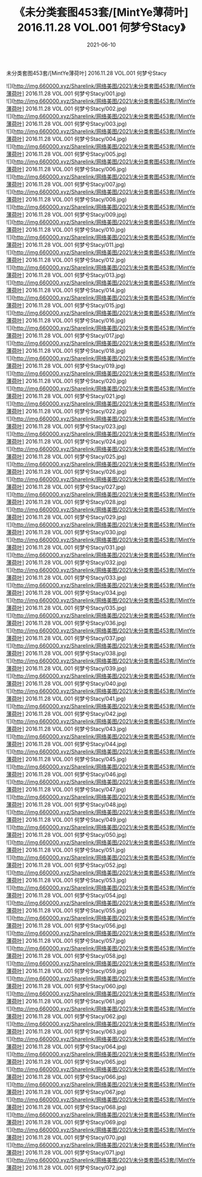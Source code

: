 ﻿---
layout: post
title:  《未分类套图453套/[MintYe薄荷叶] 2016.11.28 VOL.001 何梦兮Stacy》
date:   2021-06-10
img: http://img.660000.xyz/Sharelink/网络美图/2021/未分类套图453套/[MintYe薄荷叶] 2016.11.28 VOL.001 何梦兮Stacy/000.jpg
categories: [美女, 清纯, 唯美]
---

未分类套图453套/[MintYe薄荷叶] 2016.11.28 VOL.001 何梦兮Stacy

 ![](http://img.660000.xyz/Sharelink/网络美图/2021/未分类套图453套/[MintYe薄荷叶] 2016.11.28 VOL.001 何梦兮Stacy/001.jpg) <br>![](http://img.660000.xyz/Sharelink/网络美图/2021/未分类套图453套/[MintYe薄荷叶] 2016.11.28 VOL.001 何梦兮Stacy/002.jpg) <br>![](http://img.660000.xyz/Sharelink/网络美图/2021/未分类套图453套/[MintYe薄荷叶] 2016.11.28 VOL.001 何梦兮Stacy/003.jpg) <br>![](http://img.660000.xyz/Sharelink/网络美图/2021/未分类套图453套/[MintYe薄荷叶] 2016.11.28 VOL.001 何梦兮Stacy/004.jpg) <br>![](http://img.660000.xyz/Sharelink/网络美图/2021/未分类套图453套/[MintYe薄荷叶] 2016.11.28 VOL.001 何梦兮Stacy/005.jpg) <br>![](http://img.660000.xyz/Sharelink/网络美图/2021/未分类套图453套/[MintYe薄荷叶] 2016.11.28 VOL.001 何梦兮Stacy/006.jpg) <br>![](http://img.660000.xyz/Sharelink/网络美图/2021/未分类套图453套/[MintYe薄荷叶] 2016.11.28 VOL.001 何梦兮Stacy/007.jpg) <br>![](http://img.660000.xyz/Sharelink/网络美图/2021/未分类套图453套/[MintYe薄荷叶] 2016.11.28 VOL.001 何梦兮Stacy/008.jpg) <br>![](http://img.660000.xyz/Sharelink/网络美图/2021/未分类套图453套/[MintYe薄荷叶] 2016.11.28 VOL.001 何梦兮Stacy/009.jpg) <br>![](http://img.660000.xyz/Sharelink/网络美图/2021/未分类套图453套/[MintYe薄荷叶] 2016.11.28 VOL.001 何梦兮Stacy/010.jpg) <br>![](http://img.660000.xyz/Sharelink/网络美图/2021/未分类套图453套/[MintYe薄荷叶] 2016.11.28 VOL.001 何梦兮Stacy/011.jpg) <br>![](http://img.660000.xyz/Sharelink/网络美图/2021/未分类套图453套/[MintYe薄荷叶] 2016.11.28 VOL.001 何梦兮Stacy/012.jpg) <br>![](http://img.660000.xyz/Sharelink/网络美图/2021/未分类套图453套/[MintYe薄荷叶] 2016.11.28 VOL.001 何梦兮Stacy/013.jpg) <br>![](http://img.660000.xyz/Sharelink/网络美图/2021/未分类套图453套/[MintYe薄荷叶] 2016.11.28 VOL.001 何梦兮Stacy/014.jpg) <br>![](http://img.660000.xyz/Sharelink/网络美图/2021/未分类套图453套/[MintYe薄荷叶] 2016.11.28 VOL.001 何梦兮Stacy/015.jpg) <br>![](http://img.660000.xyz/Sharelink/网络美图/2021/未分类套图453套/[MintYe薄荷叶] 2016.11.28 VOL.001 何梦兮Stacy/016.jpg) <br>![](http://img.660000.xyz/Sharelink/网络美图/2021/未分类套图453套/[MintYe薄荷叶] 2016.11.28 VOL.001 何梦兮Stacy/017.jpg) <br>![](http://img.660000.xyz/Sharelink/网络美图/2021/未分类套图453套/[MintYe薄荷叶] 2016.11.28 VOL.001 何梦兮Stacy/018.jpg) <br>![](http://img.660000.xyz/Sharelink/网络美图/2021/未分类套图453套/[MintYe薄荷叶] 2016.11.28 VOL.001 何梦兮Stacy/019.jpg) <br>![](http://img.660000.xyz/Sharelink/网络美图/2021/未分类套图453套/[MintYe薄荷叶] 2016.11.28 VOL.001 何梦兮Stacy/020.jpg) <br>![](http://img.660000.xyz/Sharelink/网络美图/2021/未分类套图453套/[MintYe薄荷叶] 2016.11.28 VOL.001 何梦兮Stacy/021.jpg) <br>![](http://img.660000.xyz/Sharelink/网络美图/2021/未分类套图453套/[MintYe薄荷叶] 2016.11.28 VOL.001 何梦兮Stacy/022.jpg) <br>![](http://img.660000.xyz/Sharelink/网络美图/2021/未分类套图453套/[MintYe薄荷叶] 2016.11.28 VOL.001 何梦兮Stacy/023.jpg) <br>![](http://img.660000.xyz/Sharelink/网络美图/2021/未分类套图453套/[MintYe薄荷叶] 2016.11.28 VOL.001 何梦兮Stacy/024.jpg) <br>![](http://img.660000.xyz/Sharelink/网络美图/2021/未分类套图453套/[MintYe薄荷叶] 2016.11.28 VOL.001 何梦兮Stacy/025.jpg) <br>![](http://img.660000.xyz/Sharelink/网络美图/2021/未分类套图453套/[MintYe薄荷叶] 2016.11.28 VOL.001 何梦兮Stacy/026.jpg) <br>![](http://img.660000.xyz/Sharelink/网络美图/2021/未分类套图453套/[MintYe薄荷叶] 2016.11.28 VOL.001 何梦兮Stacy/027.jpg) <br>![](http://img.660000.xyz/Sharelink/网络美图/2021/未分类套图453套/[MintYe薄荷叶] 2016.11.28 VOL.001 何梦兮Stacy/028.jpg) <br>![](http://img.660000.xyz/Sharelink/网络美图/2021/未分类套图453套/[MintYe薄荷叶] 2016.11.28 VOL.001 何梦兮Stacy/029.jpg) <br>![](http://img.660000.xyz/Sharelink/网络美图/2021/未分类套图453套/[MintYe薄荷叶] 2016.11.28 VOL.001 何梦兮Stacy/030.jpg) <br>![](http://img.660000.xyz/Sharelink/网络美图/2021/未分类套图453套/[MintYe薄荷叶] 2016.11.28 VOL.001 何梦兮Stacy/031.jpg) <br>![](http://img.660000.xyz/Sharelink/网络美图/2021/未分类套图453套/[MintYe薄荷叶] 2016.11.28 VOL.001 何梦兮Stacy/032.jpg) <br>![](http://img.660000.xyz/Sharelink/网络美图/2021/未分类套图453套/[MintYe薄荷叶] 2016.11.28 VOL.001 何梦兮Stacy/033.jpg) <br>![](http://img.660000.xyz/Sharelink/网络美图/2021/未分类套图453套/[MintYe薄荷叶] 2016.11.28 VOL.001 何梦兮Stacy/034.jpg) <br>![](http://img.660000.xyz/Sharelink/网络美图/2021/未分类套图453套/[MintYe薄荷叶] 2016.11.28 VOL.001 何梦兮Stacy/035.jpg) <br>![](http://img.660000.xyz/Sharelink/网络美图/2021/未分类套图453套/[MintYe薄荷叶] 2016.11.28 VOL.001 何梦兮Stacy/036.jpg) <br>![](http://img.660000.xyz/Sharelink/网络美图/2021/未分类套图453套/[MintYe薄荷叶] 2016.11.28 VOL.001 何梦兮Stacy/037.jpg) <br>![](http://img.660000.xyz/Sharelink/网络美图/2021/未分类套图453套/[MintYe薄荷叶] 2016.11.28 VOL.001 何梦兮Stacy/038.jpg) <br>![](http://img.660000.xyz/Sharelink/网络美图/2021/未分类套图453套/[MintYe薄荷叶] 2016.11.28 VOL.001 何梦兮Stacy/039.jpg) <br>![](http://img.660000.xyz/Sharelink/网络美图/2021/未分类套图453套/[MintYe薄荷叶] 2016.11.28 VOL.001 何梦兮Stacy/040.jpg) <br>![](http://img.660000.xyz/Sharelink/网络美图/2021/未分类套图453套/[MintYe薄荷叶] 2016.11.28 VOL.001 何梦兮Stacy/041.jpg) <br>![](http://img.660000.xyz/Sharelink/网络美图/2021/未分类套图453套/[MintYe薄荷叶] 2016.11.28 VOL.001 何梦兮Stacy/042.jpg) <br>![](http://img.660000.xyz/Sharelink/网络美图/2021/未分类套图453套/[MintYe薄荷叶] 2016.11.28 VOL.001 何梦兮Stacy/043.jpg) <br>![](http://img.660000.xyz/Sharelink/网络美图/2021/未分类套图453套/[MintYe薄荷叶] 2016.11.28 VOL.001 何梦兮Stacy/044.jpg) <br>![](http://img.660000.xyz/Sharelink/网络美图/2021/未分类套图453套/[MintYe薄荷叶] 2016.11.28 VOL.001 何梦兮Stacy/045.jpg) <br>![](http://img.660000.xyz/Sharelink/网络美图/2021/未分类套图453套/[MintYe薄荷叶] 2016.11.28 VOL.001 何梦兮Stacy/046.jpg) <br>![](http://img.660000.xyz/Sharelink/网络美图/2021/未分类套图453套/[MintYe薄荷叶] 2016.11.28 VOL.001 何梦兮Stacy/047.jpg) <br>![](http://img.660000.xyz/Sharelink/网络美图/2021/未分类套图453套/[MintYe薄荷叶] 2016.11.28 VOL.001 何梦兮Stacy/048.jpg) <br>![](http://img.660000.xyz/Sharelink/网络美图/2021/未分类套图453套/[MintYe薄荷叶] 2016.11.28 VOL.001 何梦兮Stacy/049.jpg) <br>![](http://img.660000.xyz/Sharelink/网络美图/2021/未分类套图453套/[MintYe薄荷叶] 2016.11.28 VOL.001 何梦兮Stacy/050.jpg) <br>![](http://img.660000.xyz/Sharelink/网络美图/2021/未分类套图453套/[MintYe薄荷叶] 2016.11.28 VOL.001 何梦兮Stacy/051.jpg) <br>![](http://img.660000.xyz/Sharelink/网络美图/2021/未分类套图453套/[MintYe薄荷叶] 2016.11.28 VOL.001 何梦兮Stacy/052.jpg) <br>![](http://img.660000.xyz/Sharelink/网络美图/2021/未分类套图453套/[MintYe薄荷叶] 2016.11.28 VOL.001 何梦兮Stacy/053.jpg) <br>![](http://img.660000.xyz/Sharelink/网络美图/2021/未分类套图453套/[MintYe薄荷叶] 2016.11.28 VOL.001 何梦兮Stacy/054.jpg) <br>![](http://img.660000.xyz/Sharelink/网络美图/2021/未分类套图453套/[MintYe薄荷叶] 2016.11.28 VOL.001 何梦兮Stacy/055.jpg) <br>![](http://img.660000.xyz/Sharelink/网络美图/2021/未分类套图453套/[MintYe薄荷叶] 2016.11.28 VOL.001 何梦兮Stacy/056.jpg) <br>![](http://img.660000.xyz/Sharelink/网络美图/2021/未分类套图453套/[MintYe薄荷叶] 2016.11.28 VOL.001 何梦兮Stacy/057.jpg) <br>![](http://img.660000.xyz/Sharelink/网络美图/2021/未分类套图453套/[MintYe薄荷叶] 2016.11.28 VOL.001 何梦兮Stacy/058.jpg) <br>![](http://img.660000.xyz/Sharelink/网络美图/2021/未分类套图453套/[MintYe薄荷叶] 2016.11.28 VOL.001 何梦兮Stacy/059.jpg) <br>![](http://img.660000.xyz/Sharelink/网络美图/2021/未分类套图453套/[MintYe薄荷叶] 2016.11.28 VOL.001 何梦兮Stacy/060.jpg) <br>![](http://img.660000.xyz/Sharelink/网络美图/2021/未分类套图453套/[MintYe薄荷叶] 2016.11.28 VOL.001 何梦兮Stacy/061.jpg) <br>![](http://img.660000.xyz/Sharelink/网络美图/2021/未分类套图453套/[MintYe薄荷叶] 2016.11.28 VOL.001 何梦兮Stacy/062.jpg) <br>![](http://img.660000.xyz/Sharelink/网络美图/2021/未分类套图453套/[MintYe薄荷叶] 2016.11.28 VOL.001 何梦兮Stacy/063.jpg) <br>![](http://img.660000.xyz/Sharelink/网络美图/2021/未分类套图453套/[MintYe薄荷叶] 2016.11.28 VOL.001 何梦兮Stacy/064.jpg) <br>![](http://img.660000.xyz/Sharelink/网络美图/2021/未分类套图453套/[MintYe薄荷叶] 2016.11.28 VOL.001 何梦兮Stacy/065.jpg) <br>![](http://img.660000.xyz/Sharelink/网络美图/2021/未分类套图453套/[MintYe薄荷叶] 2016.11.28 VOL.001 何梦兮Stacy/066.jpg) <br>![](http://img.660000.xyz/Sharelink/网络美图/2021/未分类套图453套/[MintYe薄荷叶] 2016.11.28 VOL.001 何梦兮Stacy/067.jpg) <br>![](http://img.660000.xyz/Sharelink/网络美图/2021/未分类套图453套/[MintYe薄荷叶] 2016.11.28 VOL.001 何梦兮Stacy/068.jpg) <br>![](http://img.660000.xyz/Sharelink/网络美图/2021/未分类套图453套/[MintYe薄荷叶] 2016.11.28 VOL.001 何梦兮Stacy/069.jpg) <br>![](http://img.660000.xyz/Sharelink/网络美图/2021/未分类套图453套/[MintYe薄荷叶] 2016.11.28 VOL.001 何梦兮Stacy/070.jpg) <br>![](http://img.660000.xyz/Sharelink/网络美图/2021/未分类套图453套/[MintYe薄荷叶] 2016.11.28 VOL.001 何梦兮Stacy/071.jpg) <br>![](http://img.660000.xyz/Sharelink/网络美图/2021/未分类套图453套/[MintYe薄荷叶] 2016.11.28 VOL.001 何梦兮Stacy/072.jpg) <br>